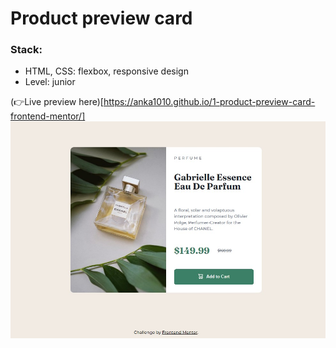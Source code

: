 # Product preview card

### Stack:

- HTML, CSS: flexbox, responsive design
- Level: junior

(👉Live preview here)[https://anka1010.github.io/1-product-preview-card-frontend-mentor/]
![Preview](images/preview.jpg)
